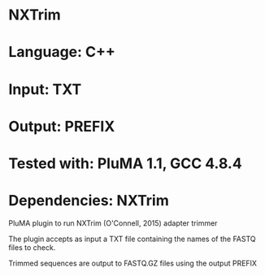 # NXTrim
# Language: C++
# Input: TXT
# Output: PREFIX
# Tested with: PluMA 1.1, GCC 4.8.4
# Dependencies: NXTrim

PluMA plugin to run NXTrim (O'Connell, 2015) adapter trimmer

The plugin accepts as input a TXT file containing the names of the FASTQ
files to check.

Trimmed sequences are output to FASTQ.GZ files using the output PREFIX

